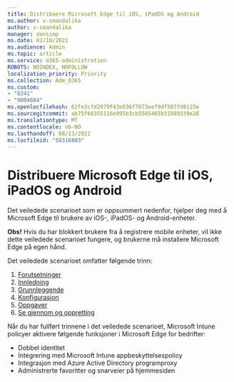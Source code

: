 ```yaml
---
title: Distribuere Microsoft Edge til iOS, iPadOS og Android
ms.author: v-smandalika
author: v-smandalika
manager: dansimp
ms.date: 02/10/2021
ms.audience: Admin
ms.topic: article
ms.service: o365-administration
ROBOTS: NOINDEX, NOFOLLOW
localization_priority: Priority
ms.collection: Adm_O365
ms.custom:
- "8241"
- "9004604"
ms.openlocfilehash: 62fe3cfd2979f43e836f7073eef9df507fd8115e
ms.sourcegitcommit: ab75f66355116e995b3cb5505465b31989339e28
ms.translationtype: MT
ms.contentlocale: nb-NO
ms.lasthandoff: 08/13/2021
ms.locfileid: "58316883"
---
```

# <a name="deploy-microsoft-edge-to-ios-ipados-and-android"></a>Distribuere Microsoft Edge til iOS, iPadOS og Android

Det veiledede scenarioet som er oppsummert nedenfor, hjelper deg med å Microsoft Edge til brukere av iOS-, iPadOS- og Android-enheter.

**Obs!** Hvis du har blokkert brukere fra å registrere mobile enheter, vil ikke dette veiledede scenarioet fungere, og brukerne må installere Microsoft Edge på egen hånd.

Det veiledede scenarioet omfatter følgende trinn:

1. [Forutsetninger](https://docs.microsoft.com/mem/intune/fundamentals/guided-scenarios-edge#prerequisites)
2. [Innledning](https://docs.microsoft.com/mem/intune/fundamentals/guided-scenarios-edge#step-1---introduction)
3. [Grunnleggende](https://docs.microsoft.com/mem/intune/fundamentals/guided-scenarios-edge#step-2---basics)
4. [Konfigurasjon](https://docs.microsoft.com/mem/intune/fundamentals/guided-scenarios-edge#step-3---configuration)
5. [Oppgaver](https://docs.microsoft.com/mem/intune/fundamentals/guided-scenarios-edge#step-4---assignments)
6. [Se gjennom og oppretting](https://docs.microsoft.com/mem/intune/fundamentals/guided-scenarios-edge#step-5---review--create)

Når du har fullført trinnene i det veiledede scenarioet, Microsoft Intune policyer aktivere følgende funksjoner i Microsoft Edge for bedrifter:

- Dobbel identitet
- Integrering med Microsoft Intune appbeskyttelsespolicy
- Integrasjon med Azure Active Directory programproxy
- Administrerte favoritter og snarveier på hjemmesiden
